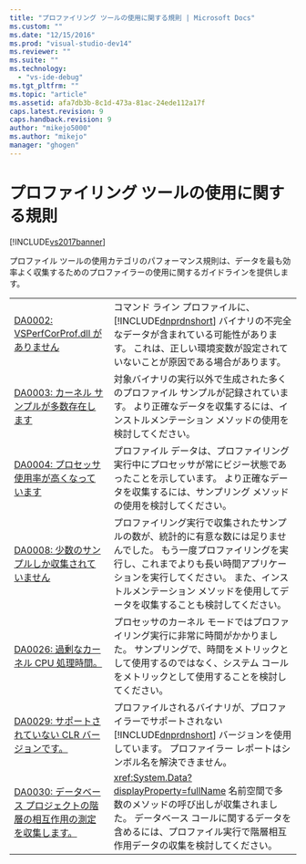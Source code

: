 ```yaml
---
title: "プロファイリング ツールの使用に関する規則 | Microsoft Docs"
ms.custom: ""
ms.date: "12/15/2016"
ms.prod: "visual-studio-dev14"
ms.reviewer: ""
ms.suite: ""
ms.technology: 
  - "vs-ide-debug"
ms.tgt_pltfrm: ""
ms.topic: "article"
ms.assetid: afa7db3b-8c1d-473a-81ac-24ede112a17f
caps.latest.revision: 9
caps.handback.revision: 9
author: "mikejo5000"
ms.author: "mikejo"
manager: "ghogen"
---
```

# プロファイリング ツールの使用に関する規則
[!INCLUDE[vs2017banner](../code-quality/includes/vs2017banner.md)]

プロファイル ツールの使用カテゴリのパフォーマンス規則は、データを最も効率よく収集するためのプロファイラーの使用に関するガイドラインを提供します。  
  
|||  
|-|-|  
|[DA0002: VSPerfCorProf.dll がありません](../profiling/da0002-vsperfcorprof-dll-is-missing.md)|コマンド ライン プロファイルに、[!INCLUDE[dnprdnshort](../code-quality/includes/dnprdnshort_md.md)] バイナリの不完全なデータが含まれている可能性があります。  これは、正しい環境変数が設定されていないことが原因である場合があります。|  
|[DA0003: カーネル サンプルが多数存在します](../profiling/da0003-many-kernel-samples.md)|対象バイナリの実行以外で生成された多くのプロファイル サンプルが記録されています。  より正確なデータを収集するには、インストルメンテーション メソッドの使用を検討してください。|  
|[DA0004: プロセッサ使用率が高くなっています](../profiling/da0004-high-processor-usage.md)|プロファイル データは、プロファイリング実行中にプロセッサが常にビジー状態であったことを示しています。  より正確なデータを収集するには、サンプリング メソッドの使用を検討してください。|  
|[DA0008: 少数のサンプルしか収集されていません](../profiling/da0008-few-samples-collected.md)|プロファイリング実行で収集されたサンプルの数が、統計的に有意な数には足りませんでした。  もう一度プロファイリングを実行し、これまでよりも長い時間アプリケーションを実行してください。  また、インストルメンテーション メソッドを使用してデータを収集することも検討してください。|  
|[DA0026: 過剰なカーネル CPU 処理時間。](../Topic/DA0026:%20Excessive%20kernel%20CPU%20time%20processing.md)|プロセッサのカーネル モードではプロファイリング実行に非常に時間がかかりました。  サンプリングで、時間をメトリックとして使用するのではなく、システム コールをメトリックとして使用することを検討してください。|  
|[DA0029: サポートされていない CLR バージョンです。](../profiling/da0029-unsupported-clr-version.md)|プロファイルされるバイナリが、プロファイラーでサポートされない [!INCLUDE[dnprdnshort](../code-quality/includes/dnprdnshort_md.md)] バージョンを使用しています。  プロファイラー レポートはシンボル名を解決できません。|  
|[DA0030: データベース プロジェクトの階層の相互作用の測定を収集します。](../profiling/da0030-gather-tier-interaction-measurements-for-database-projects.md)|<xref:System.Data?displayProperty=fullName> 名前空間で多数のメソッドの呼び出しが収集されました。  データベース コールに関するデータを含めるには、プロファイル実行で階層相互作用データの収集を検討してください。|